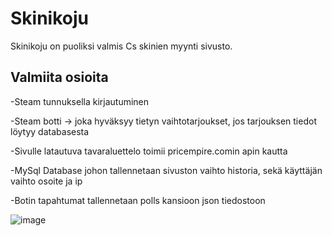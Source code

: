 # Skinikoju
Skinikoju on puoliksi valmis Cs skinien myynti sivusto.

Valmiita osioita
------------------

-Steam tunnuksella kirjautuminen

-Steam botti -> joka hyväksyy tietyn vaihtotarjoukset, jos tarjouksen tiedot löytyy databasesta

-Sivulle latautuva tavaraluettelo toimii pricempire.comin apin kautta

-MySql Database johon tallennetaan sivuston vaihto historia, sekä käyttäjän vaihto osoite ja ip

-Botin tapahtumat tallennetaan polls kansioon json tiedostoon


![image](https://github.com/saku321/Skinikoju/assets/38668881/7646d451-7a5f-4abb-8161-f5c3aa8a9c22)

